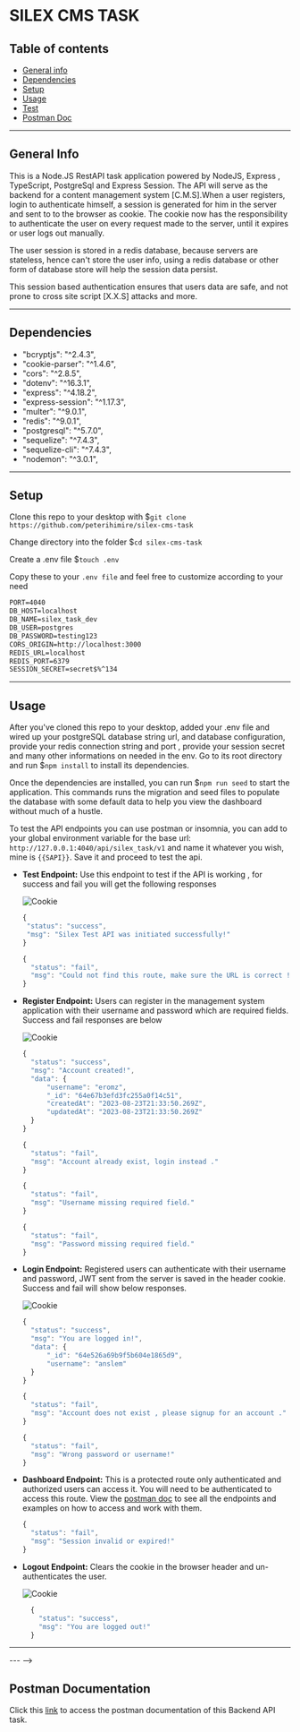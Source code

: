 # SILEX CMS TASK

## Table of contents

- [General info](#general-info)
- [Dependencies](#dependencies)
- [Setup](#setup)
- [Usage](#usage)
- [Test](#test)
- [Postman Doc](#postman-documentation)

---

## General Info

This is a Node.JS RestAPI task application powered by NodeJS, Express , TypeScript, PostgreSql and Express Session. The API will serve as the backend for a content management system [C.M.S].When a user registers, login to authenticate himself, a session is generated for him in the server and sent to to the browser as cookie. The cookie now has the responsibility to authenticate the user on every request made to the server, until it expires or user logs out manually.

The user session is stored in a redis database, because servers are stateless, hence can't store the user info, using a redis database or other form of database store will help the session data persist.

This session based authentication ensures that users data are safe, and not prone to cross site script [X.X.S] attacks and more.

<!-- ![Node API Preview](https://res.cloudinary.com/dymhdpka1/image/upload/v1692715763/Screenshot_2023-08-22_at_3.37.22_PM_stqqyc.png) -->

---

## Dependencies

- "bcryptjs": "^2.4.3",
- "cookie-parser": "^1.4.6",
- "cors": "^2.8.5",
- "dotenv": "^16.3.1",
- "express": "^4.18.2",
- "express-session": "^1.17.3",
- "multer": "^9.0.1",
- "redis": "^9.0.1",
- "postgresql": "^5.7.0",
- "sequelize": "^7.4.3",
- "sequelize-cli": "^7.4.3",
- "nodemon": "^3.0.1",

---

## Setup

Clone this repo to your desktop with $`git clone https://github.com/peterihimire/silex-cms-task`

Change directory into the folder $`cd silex-cms-task`

Create a .env file $`touch .env`

Copy these to your `.env file` and feel free to customize according to your need

```txt
PORT=4040
DB_HOST=localhost
DB_NAME=silex_task_dev
DB_USER=postgres
DB_PASSWORD=testing123
CORS_ORIGIN=http://localhost:3000
REDIS_URL=localhost
REDIS_PORT=6379
SESSION_SECRET=secret$%^134
```

---

## Usage

After you've cloned this repo to your desktop, added your .env file and wired up your postgreSQL database string url, and database configuration, provide your redis connection string and port , provide your session secret and many other informations on needed in the env. Go to its root directory and run $`npm install` to install its dependencies.

Once the dependencies are installed, you can run $`npm run seed` to start the application. This commands runs the migration and seed files to populate the database with some default data to help you view the dashboard without much of a hustle.

To test the API endpoints you can use postman or insomnia, you can add to your global environment variable for the base url: `http://127.0.0.1:4040/api/silex_task/v1` and name it whatever you wish, mine is `{{SAPI}}`. Save it and proceed to test the api.

- **Test Endpoint:** Use this endpoint to test if the API is working , for success and fail you will get the following responses

  ![Cookie](https://res.cloudinary.com/dymhdpka1/image/upload/v1694963431/Screenshot_2023-09-17_at_3.44.56_PM_sfqtao.png)

  ```js
  {
   "status": "success",
   "msg": "Silex Test API was initiated successfully!"
  }
  ```

  ```js
  {
    "status": "fail",
    "msg": "Could not find this route, make sure the URL is correct !"
  }
  ```

- **Register Endpoint:** Users can register in the management system application with their username and password which are required fields. Success and fail responses are below

  ![Cookie](https://res.cloudinary.com/dymhdpka1/image/upload/v1694963431/Screenshot_2023-09-17_at_3.43.51_PM_mmhfbn.png)

  ```js
  {
    "status": "success",
    "msg": "Account created!",
    "data": {
        "username": "eromz",
        "_id": "64e67b3efd3fc255a0f14c51",
        "createdAt": "2023-08-23T21:33:50.269Z",
        "updatedAt": "2023-08-23T21:33:50.269Z"
    }
  }
  ```

  ```js
  {
    "status": "fail",
    "msg": "Account already exist, login instead ."
  }
  ```

  ```js
  {
    "status": "fail",
    "msg": "Username missing required field."
  }
  ```

  ```js
  {
    "status": "fail",
    "msg": "Password missing required field."
  }
  ```

- **Login Endpoint:** Registered users can authenticate with their username and password, JWT sent from the server is saved in the header cookie. Success and fail will show below responses.

  ![Cookie](https://res.cloudinary.com/dymhdpka1/image/upload/v1694963431/Screenshot_2023-09-17_at_3.44.29_PM_cfclcx.png)

  ```js
  {
    "status": "success",
    "msg": "You are logged in!",
    "data": {
        "_id": "64e526a69b9f5b604e1865d9",
        "username": "anslem"
    }
  }
  ```

  ```js
  {
    "status": "fail",
    "msg": "Account does not exist , please signup for an account ."
  }
  ```

  ```js
  {
    "status": "fail",
    "msg": "Wrong password or username!"
  }
  ```

- **Dashboard Endpoint:** This is a protected route only authenticated and authorized users can access it. You will need to be authenticated to access this route. View the [postman doc](https://documenter.getpostman.com/view/12340633/2s9YC7SrQw) to see all the endpoints and examples on how to access and work with them.

  <!-- ![Cookie](https://res.cloudinary.com/dymhdpka1/image/upload/v1694963431/Screenshot_2023-09-17_at_3.47.48_PM_za9rd8.png) -->

  ```js
  {
    "status": "fail",
    "msg": "Session invalid or expired!"
  }
  ```

- **Logout Endpoint:** Clears the cookie in the browser header and un-authenticates the user.

  ![Cookie](https://res.cloudinary.com/dymhdpka1/image/upload/v1694963431/Screenshot_2023-09-17_at_3.45.15_PM_miztmo.png)

  ```js
    {
      "status": "success",
      "msg": "You are logged out!"
    }
  ```

---

<!-- ## Test

Unit test with `Jest` was integrated, to test the app, run $`npm run test`

![Unit test Preview](https://res.cloudinary.com/dymhdpka1/image/upload/v1692788229/Screenshot_2023-08-23_at_11.56.46_AM_hohpej.png)

<!-- ## License

> You can check out the full license [here](https://github.com/IgorAntun/node-chat/blob/master/LICENSE)

This project is licensed under the terms of the **MIT** license. -->

--- -->

## Postman Documentation

Click this [link](https://documenter.getpostman.com/view/12340633/2s9YC7SrQw) to access the postman documentation of this Backend API task.
